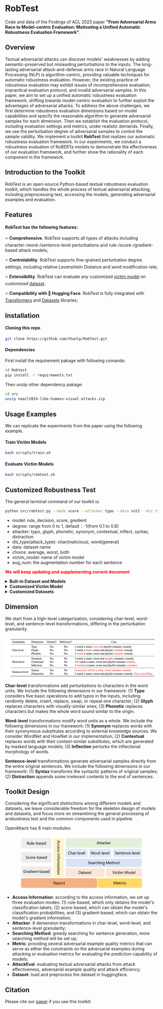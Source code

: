 # RobTest

Code and data of the Findings of ACL 2023 paper **"From Adversarial Arms Race to Model-centric Evaluation: Motivating a Unified Automatic Robustness Evaluation Framework"**.

## Overview

Textual adversarial attacks can discover models' weaknesses by adding semantic-preserved but misleading perturbations to the inputs. The long-lasting adversarial attack-and-defense arms race in Natural Language Processing (NLP) is algorithm-centric, providing valuable techniques for automatic robustness evaluation. However, the existing practice of robustness evaluation may exhibit issues of incomprehensive evaluation, impractical evaluation protocol, and invalid adversarial samples. In this paper, we aim to set up a unified automatic robustness evaluation framework, shifting towards model-centric evaluation to further exploit the advantages of adversarial attacks. To address the above challenges, we first determine robustness evaluation dimensions based on model capabilities and specify the reasonable algorithm to generate adversarial samples for each dimension. Then we establish the evaluation protocol, including evaluation settings and metrics, under realistic demands. Finally, we use the perturbation degree of adversarial samples to control the sample validity. We implement a toolkit **RobTest** that realizes our automatic robustness evaluation framework. In our experiments, we conduct a robustness evaluation of RoBERTa models to demonstrate the effectiveness of our evaluation framework, and further show the rationality of each component in the framework.


## Introduction to the Toolkit
RobTest is an open-source Python-based textual robustness evaluation toolkit, which handles the whole process of textual adversarial attacking, including preprocessing text, accessing the models, generating adversarial examples and evaluation. 

## Features

#### RobTest has the following features:

⭐️ **Comprehensive**. RobTest supports all types of attacks including character-/word-/sentence-level perturbations and rule-/score-/gradient-based attack models;

⭐️ **Controlability**. RobTest supports fine-grained perturbation degree settings, including relative Levenshtein Distance and word modification rate;

⭐️ **Extensibility**.  RobTest can evaluate any customized <u>victim model</u> on customized <u>dataset</u>.

⭐️ **Compatibility with 🤗 Hugging Face**. RobTest is fully integrated with [Transformers](https://github.com/huggingface/transformers) and [Datasets](https://github.com/huggingface/datasets) libraries;


## Installation

#### Cloning this repo
```bash
git clone https://github.com/thunlp/RobTest.git
```

#### Dependencies
First install the requirement pakage with following comands:

```bash 
cd Robtest
pip install -r requirements.txt
```

Then unzip other dependency pakage:
```bash
cd src
unzip naacl2019-like-humans-visual-attacks.zip
```

## Usage Examples
We can replicate the experiments from the paper using the following example.

#### Train Victim Models
```bash 
bash scripts/train.sh
```

#### Evaluate Victim Models
```bash 
bash scripts/robtest.sh
```

## Customized Robustness Test
The general terminal command of our toolkit is:
```bash
python src/robtest.py --mode score --attacker typo --data sst2 --dis_type char --choice both --victim_model roberta-base
```

- model: rule, decision, score, gredient
- degree: range from 0 to 1, default：-1(from 0.1 to 0.6)
- attacker: typo, glyph, phonetic, synonym, contextual, inflect, syntax, distraction
- dis_type(attack_type): char(malicious), word(general)
- data: dataset name
- choice:  average, worst, both
- victim_model: name of victim model
- aug_num: the augmentation number for each sentence

**<font color="red">We will keep updating and  supplementing current document</font>**

<details>
<summary><strong>Bult-in Dataset and Models</strong></summary>

If both dataset and model can be found in huggingface, you can just change the parameter *--data* and *--victim*

For example:
```bash
python src/robtest.py --data imdb --victim model textattack/bert-base-uncased-SST-2
```
</details>

<details>
<summary><strong>Customized Victim Model</strong></summary>

You should change the model loading function in *scr/robtest.py*(shows following) to your own loading code.

```python
def load_model(victim_model,data):
    tokenizer = AutoTokenizer.from_pretrained(victim_model)
    if data in ['jigsaw','sst2','agnews']:
        evaluated_model = AutoModelForSequenceClassification.from_pretrained("-".join([victim_model,data]))
    else:
        evaluated_model = AutoModelForSequenceClassification.from_pretrained(victim_model)
    return tokenizer,evaluated_model
```
</details>

<details>
<summary><strong>Customized Datasets</strong></summary>

You should add the data loading function in *scr/robtest.py* like this: 

```python
def read_agnews(base_path):
    def read_data(file_path):
        data = pd.read_csv(file_path).values.tolist()
        processed_data = []
        for item in data:
            processed_data.append((item[1].strip() + " " + item[2].strip(), item[0] - 1))
        return processed_data

    train_path = os.path.join(base_path, 'train.csv')
    # dev_path = os.path.join(base_path, 'dev.tsv')
    test_path = os.path.join(base_path, 'test.csv')
    train, test = read_data(train_path), read_data(test_path)
    return train, test


def read_jigsaw(base_path):
    def read_data(file_path):
        data = pd.read_csv(file_path).values.tolist()
        processed_data = []
        for item in data:
            processed_data.append((item[0].strip(), item[1]))
        return processed_data

    train_path = os.path.join(base_path, 'train.csv')
    test_path = os.path.join(base_path, 'test.csv')
    train, test = read_data(train_path), read_data(test_path)
    return train, test

```

Note that you should return the data like this **[(sentence,label),(sentence,label)...]**.

</details>


## Dimension

We start from a high-level categorization, considering char-level, word-level, and sentence-level transformations, differing in the perturbation granularity. 

<img src="figures/dm.png" alt="dimension" style="zoom:100%;" />

**Char-level** transformations add perturbations to characters in the word units. 
We include the following dimensions in our framework:
(1) **Typo** considers five basic operations to add typos in the inputs, including randomly delete, insert, replace, swap, or repeat one character; 
(2) **Glyph** replaces characters with visually-similar ones;
(3) **Phonetic** replaces characters but makes the whole word sound similar to the origin. 

**Word-level** transformations modify word units as a whole. 
We include the following dimensions in our framework: 
(1) **Synonym** replaces words with their synonymous substitutes according to external knowledge sources. 
We consider WordNet and HowNet in our implementation;
(2) **Contextual** replaces words with their context-similar substitutes, which are generated by masked language models;
(3) **Inflection** perturbs the inflectional morphology of words.

**Sentence-level** transformations generate adversarial samples directly from the entire original sentences.
We include the following dimensions in our framework: 
(1) **Syntax** transforms the syntactic patterns of original samples; 
(2) **Distraction** appends some irrelevant contents to the end of sentences. 


## Toolkit Design

Considering the significant distinctions among different models and datasets, we leave considerable freedom for the skeleton design of models and datasets, and focus more on streamlining the general processing of arobustness test and the common components used in pipeline.

OpenAttack has 6 main modules: 
<p align="center">
  <img src="figures/toolkit.png" alt="toolkit_framework" style="width:400px; height:180px;" />
</p>


* **Access Information**: according to the access information, we set up three evaluation modes: (1) rule-based, which only obtains the model's classification labels; (2) score-based, which can obtain the model's classification probabilities; and (3) gradient-based, which can obtain the model's gradient information;
* **Attacker**: 8 demension transformations in char-level, word-level, and sentence-level granularity;
* **Searching Method**: greedy searching for sentence generation, more searching method will be set up;
* **Metric**: providing several adversarial example quality metrics that can serve as either the constraints on the adversarial examples during attacking or evaluation metrics for evaluating the prediction capability of models;
* **AttackEval**: evaluating textual adversarial attacks from attack effectiveness, adversarial example quality and attack efficiency;
* **Dataset**: load and preprocess the dataset in huggingface.

## Citation

Please cite our [paper]() if you use this toolkit:

```

```
